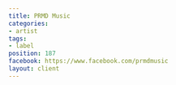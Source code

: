 ```yaml
---
title: PRMD Music
categories:
- artist
tags:
- label
position: 187
facebook: https://www.facebook.com/prmdmusic
layout: client
---
```


